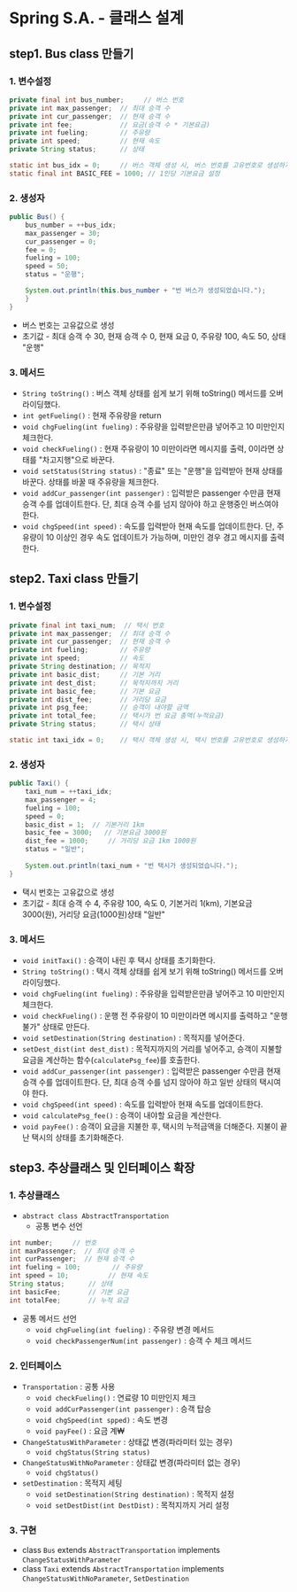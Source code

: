 # Spring S.A. - 클래스 설계

## step1. Bus class 만들기

### 1. 변수설정
```java
private final int bus_number;     // 버스 번호
private int max_passenger;  // 최대 승객 수
private int cur_passenger;  // 현재 승객 수
private int fee;            // 요금(승객 수 * 기본요금)
private int fueling;        // 주유량
private int speed;          // 현재 속도
private String status;      // 상태

static int bus_idx = 0;     // 버스 객체 생성 시, 버스 번호를 고유번호로 생성하기 위해 필요한 클래스 변수
static final int BASIC_FEE = 1000; // 1인당 기본요금 설정
```

### 2. 생성자
```java
public Bus() {
    bus_number = ++bus_idx;
    max_passenger = 30;
    cur_passenger = 0;
    fee = 0;
    fueling = 100;
    speed = 50;
    status = "운행";

    System.out.println(this.bus_number + "번 버스가 생성되었습니다.");
    }
}
```
* 버스 번호는 고유값으로 생성
* 초기값 - 최대 승객 수 30, 현재 승객 수 0, 현재 요금 0, 주유량 100, 속도 50, 상태 "운행"

### 3. 메서드
* `String toString()` : 버스 객체 상태를 쉽게 보기 위해 toString() 메서드를 오버라이딩했다.
* `int getFueling()` : 현재 주유량을 return
* `void chgFueling(int fueling)` : 주유량을 입력받은만큼 넣어주고 10 미만인지 체크한다.
* `void checkFueling()` : 현재 주유량이 10 미만이라면 메시지를 출력, 0이라면 상태를 "차고지행"으로 바꾼다.
* `void setStatus(String status)` : "종료" 또는 "운행"을 입력받아 현재 상태를 바꾼다. 상태를 바꿀 때 주유량을 체크한다.
* `void addCur_passenger(int passenger)` : 입력받은 passenger 수만큼 현재 승객 수를 업데이트한다. 단, 최대 승객 수를 넘지 않아야 하고 운행중인 버스여야 한다.
* `void chgSpeed(int speed)` : 속도를 입력받아 현재 속도를 업데이트한다. 단, 주유량이 10 이상인 경우 속도 업데이트가 가능하며, 미만인 경우 경고 메시지를 출력한다.

## step2. Taxi class 만들기

### 1. 변수설정
```java
private final int taxi_num;  // 택시 번호
private int max_passenger;  // 최대 승객 수
private int cur_passenger;  // 현재 승객 수
private int fueling;        // 주유량
private int speed;          // 속도
private String destination; // 목적지
private int basic_dist;     // 기본 거리
private int dest_dist;      // 목적지까지 거리
private int basic_fee;      // 기본 요금
private int dist_fee;       // 거리당 요금
private int psg_fee;        // 승객이 내야할 금액
private int total_fee;      // 택시가 번 요금 총액(누적요금)
private String status;      // 택시 상태

static int taxi_idx = 0;    // 택시 객체 생성 시, 택시 번호를 고유번호로 생성하기 위해 필요한 클래스 변수
```

### 2. 생성자
```java
public Taxi() {
    taxi_num = ++taxi_idx;
    max_passenger = 4;
    fueling = 100;
    speed = 0;
    basic_dist = 1;  // 기본거리 1km
    basic_fee = 3000;   // 기본요금 3000원
    dist_fee = 1000;     // 거리당 요금 1km 1000원
    status = "일반";
    
    System.out.println(taxi_num + "번 택시가 생성되었습니다.");
}
```
* 택시 번호는 고유값으로 생성
* 초기값 - 최대 승객 수 4, 주유량 100, 속도 0, 기본거리 1(km), 기본요금 3000(원), 거리당 요금(1000원)상태 "일반"

### 3. 메서드
* `void initTaxi()` : 승객이 내린 후 택시 상태를 초기화한다.
* `String toString()` : 택시 객체 상태를 쉽게 보기 위해 toString() 메서드를 오버라이딩했다.
* `void chgFueling(int fueling)` : 주유량을 입력받은만큼 넣어주고 10 미만인지 체크한다.
* `void checkFueling()` : 운행 전 주유량이 10 미만이라면 메시지를 출력하고 "운행불가" 상태로 만든다.
* `void setDestination(String destination)` : 목적지를 넣어준다.
* `setDest_dist(int dest_dist)` : 목적지까지의 거리를 넣어주고, 승객이 지불할 요금을 계산하는 함수(`calculatePsg_fee`)를 호출한다.
* `void addCur_passenger(int passenger)` : 입력받은 passenger 수만큼 현재 승객 수를 업데이트한다. 단, 최대 승객 수를 넘지 않아야 하고 일반 상태의 택시여야 한다.
* `void chgSpeed(int speed)` : 속도를 입력받아 현재 속도를 업데이트한다.
* `void calculatePsg_fee()` : 승객이 내야할 요금을 계산한다.
* `void payFee()` : 승객이 요금을 지불한 후, 택시의 누적금액을 더해준다. 지불이 끝난 택시의 상태를 초기화해준다.

## step3. 추상클래스 및 인터페이스 확장

### 1. 추상클래스 
* `abstract class AbstractTransportation`
    * 공통 변수 선언
```java
int number;     // 번호
int maxPassenger;  // 최대 승객 수
int curPassenger;  // 현재 승객 수
int fueling = 100;        // 주유량
int speed = 10;          // 현재 속도
String status;      // 상태
int basicFee;       // 기본 요금
int totalFee;       // 누적 요금
```
* 공통 메서드 선언
  * `void chgFueling(int fueling)` : 주유량 변경 메서드
  * `void checkPassengerNum(int passenger)` : 승객 수 체크 메서드

### 2. 인터페이스
* `Transportation` : 공통 사용
  * `void checkFueling()` : 연료량 10 미만인지 체크
  * `void addCurPassenger(int passenger)` : 승객 탑승
  * `void chgSpeed(int spped)` : 속도 변경
  * `void payFee()` : 요금 계₩
* `ChangeStatusWithParameter` : 상태값 변경(파라미터 있는 경우) 
  * `void chgStatus(String status)`
* `ChangeStatusWithNoParameter` : 상태값 변경(파라미터 없는 경우)
  * `void chgStatus()`
* `setDestination` : 목적지 세팅
  * `void setDestination(String destination)` : 목적지 설정
  * `void setDestDist(int DestDist)` : 목적지까지 거리 설정

### 3. 구현
* class `Bus` extends `AbstractTransportation` implements `ChangeStatusWithParameter` 
* class `Taxi` extends `AbstractTransportation` implements `ChangeStatusWithNoParameter`, `SetDestination`
